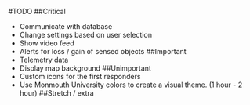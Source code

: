 #TODO
##Critical
- Communicate with database
- Change settings based on user selection
- Show video feed
- Alerts for loss / gain of sensed objects
##Important
- Telemetry data
- Display map background
##Unimportant
- Custom icons for the first responders
- Use Monmouth University colors to create a visual theme. (1 hour - 2 hour)
##Stretch / extra